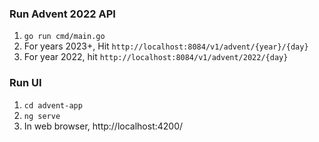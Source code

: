 ### Run Advent 2022 API
1. `go run cmd/main.go`
2. For years 2023+, Hit `http://localhost:8084/v1/advent/{year}/{day}`
3. For year 2022, hit `http://localhost:8084/v1/advent/2022/{day}`

### Run UI
1. `cd advent-app`
2. `ng serve`
3. In web browser, http://localhost:4200/